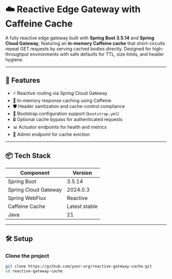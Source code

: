 # ☁️ Reactive Edge Gateway with Caffeine Cache

A fully reactive edge gateway built with **Spring Boot 3.5.14** and **Spring Cloud Gateway**, featuring an **in-memory Caffeine cache** that short-circuits repeat GET requests by serving cached bodies directly. Designed for high-throughput environments with safe defaults for TTL, size limits, and header hygiene.

---

## 🚀 Features

- ⚡ Reactive routing via Spring Cloud Gateway
- 🧠 In-memory response caching using Caffeine
- 🛡️ Header sanitization and cache-control compliance
- 🧰 Bootstrap configuration support (`bootstrap.yml`)
- 🔒 Optional cache bypass for authenticated requests
- 📊 Actuator endpoints for health and metrics
- 🧹 Admin endpoint for cache eviction

---

## 📦 Tech Stack

| Component              | Version        |
|------------------------|----------------|
| Spring Boot            | 3.5.14         |
| Spring Cloud Gateway   | 2024.0.3       |
| Spring WebFlux         | Reactive       |
| Caffeine Cache         | Latest stable  |
| Java                   | 21             |

---

## 🛠️ Setup

### Clone the project

```bash
git clone https://github.com/your-org/reactive-gateway-cache.git
cd reactive-gateway-cache

